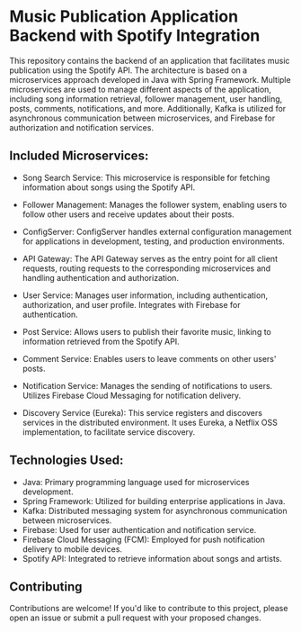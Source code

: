 
# Music Publication Application Backend with Spotify Integration

This repository contains the backend of an application that facilitates music publication using the Spotify API. The architecture is based on a microservices approach developed in Java with Spring Framework. Multiple microservices are used to manage different aspects of the application, including song information retrieval, follower management, user handling, posts, comments, notifications, and more. Additionally, Kafka is utilized for asynchronous communication between microservices, and Firebase for authorization and notification services.


## Included Microservices:

- Song Search Service: This microservice is responsible for fetching information about songs using the Spotify API.

- Follower Management: Manages the follower system, enabling users to follow other users and receive updates about their posts.

- ConfigServer: ConfigServer handles external configuration management for applications in development, testing, and production environments.

- API Gateway: The API Gateway serves as the entry point for all client requests, routing requests to the corresponding microservices and handling authentication and authorization.

- User Service: Manages user information, including authentication, authorization, and user profile. Integrates with Firebase for authentication.

- Post Service: Allows users to publish their favorite music, linking to information retrieved from the Spotify API.

- Comment Service: Enables users to leave comments on other users' posts.

- Notification Service: Manages the sending of notifications to users. Utilizes Firebase Cloud Messaging for notification delivery.

- Discovery Service (Eureka): This service registers and discovers services in the distributed environment. It uses Eureka, a Netflix OSS implementation, to facilitate service discovery.
## Technologies Used:

- Java: Primary programming language used for microservices development.
- Spring Framework: Utilized for building enterprise applications in Java.
- Kafka: Distributed messaging system for asynchronous communication between microservices.
- Firebase: Used for user authentication and notification service.
- Firebase Cloud Messaging (FCM): Employed for push notification delivery to mobile devices.
- Spotify API: Integrated to retrieve information about songs and artists.
## Contributing


Contributions are welcome! If you'd like to contribute to this project, please open an issue or submit a pull request with your proposed changes.

